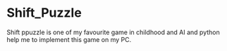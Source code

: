 # Shift_Puzzle
Shift ppuzzle is one of my favourite game in childhood and AI and python help me to implement this game on my PC. 
